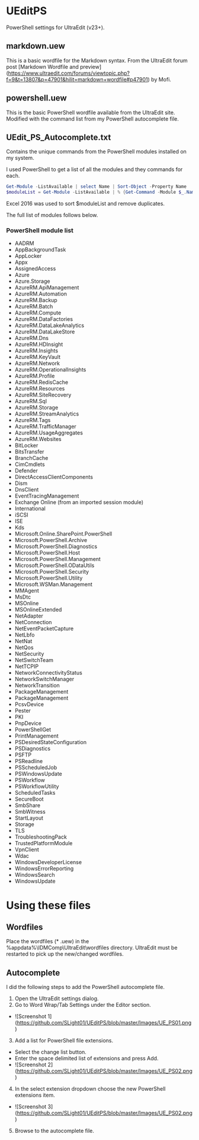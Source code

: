 # UEditPS
PowerShell settings for UltraEdit (v23+).

## markdown.uew
This is a basic wordfile for the Markdown syntax. 
From the UltraEdit forum post [Markdown Wordfile and preview] (https://www.ultraedit.com/forums/viewtopic.php?f=9&t=13807&p=47901&hilit=markdown+wordfile#p47901) by Mofi.

## powershell.uew
This is the basic PowerShell wordfile available from the UltraEdit site. Modified with the command list from my PowerShell autocomplete file.

## UEdit_PS_Autocomplete.txt
Contains the unique commands from the PowerShell modules installed on my system.

I used PowerShell to get a list of all the modules and they commands for each.
```PowerShell
Get-Module -ListAvailable | select Name | Sort-Object -Property Name
$moduleList = Get-Module -ListAvailable | % {Get-Command -Module $_.Name | select Name}
```

Excel 2016 was used to sort $moduleList and remove duplicates.

The full list of modules follows below.
### PowerShell module list
* AADRM
* AppBackgroundTask
* AppLocker
* Appx
* AssignedAccess
* Azure
* Azure.Storage
* AzureRM.ApiManagement
* AzureRM.Automation
* AzureRM.Backup
* AzureRM.Batch
* AzureRM.Compute
* AzureRM.DataFactories
* AzureRM.DataLakeAnalytics
* AzureRM.DataLakeStore
* AzureRM.Dns
* AzureRM.HDInsight
* AzureRM.Insights
* AzureRM.KeyVault
* AzureRM.Network
* AzureRM.OperationalInsights
* AzureRM.Profile
* AzureRM.RedisCache
* AzureRM.Resources
* AzureRM.SiteRecovery
* AzureRM.Sql
* AzureRM.Storage
* AzureRM.StreamAnalytics
* AzureRM.Tags
* AzureRM.TrafficManager
* AzureRM.UsageAggregates
* AzureRM.Websites
* BitLocker
* BitsTransfer
* BranchCache
* CimCmdlets
* Defender
* DirectAccessClientComponents
* Dism
* DnsClient
* EventTracingManagement
* Exchange Online (from an imported session module)
* International
* iSCSI
* ISE
* Kds
* Microsoft.Online.SharePoint.PowerShell
* Microsoft.PowerShell.Archive
* Microsoft.PowerShell.Diagnostics
* Microsoft.PowerShell.Host
* Microsoft.PowerShell.Management
* Microsoft.PowerShell.ODataUtils
* Microsoft.PowerShell.Security
* Microsoft.PowerShell.Utility
* Microsoft.WSMan.Management
* MMAgent
* MsDtc
* MSOnline
* MSOnlineExtended
* NetAdapter
* NetConnection
* NetEventPacketCapture
* NetLbfo
* NetNat
* NetQos
* NetSecurity
* NetSwitchTeam
* NetTCPIP
* NetworkConnectivityStatus
* NetworkSwitchManager
* NetworkTransition
* PackageManagement
* PackageManagement
* PcsvDevice
* Pester
* PKI
* PnpDevice
* PowerShellGet
* PrintManagement
* PSDesiredStateConfiguration
* PSDiagnostics
* PSFTP
* PSReadline
* PSScheduledJob
* PSWindowsUpdate
* PSWorkflow
* PSWorkflowUtility
* ScheduledTasks
* SecureBoot
* SmbShare
* SmbWitness
* StartLayout
* Storage
* TLS
* TroubleshootingPack
* TrustedPlatformModule
* VpnClient
* Wdac
* WindowsDeveloperLicense
* WindowsErrorReporting
* WindowsSearch
* WindowsUpdate

# Using these files
## Wordfiles
Place the wordfiles (* .uew) in the %appdata%\IDMComp\UltraEdit\wordfiles directory. 
UltraEdit must be restarted to pick up the new/changed wordfiles.

## Autocomplete
I did the following steps to add the PowerShell autocomplete file.

1. Open the UltraEdit settings dialog.
2. Go to Word Wrap/Tab Settings under the Editor section.
  - ![Screenshot 1] (https://github.com/SLight01/UEditPS/blob/master/Images/UE_PS01.png)
3. Add a list for PowerShell file extensions.
  - Select the change list button.
  - Enter the space delimited list of extensions and press Add.
  - ![Screenshot 2] (https://github.com/SLight01/UEditPS/blob/master/Images/UE_PS02.png)
4. In the select extension dropdown choose the new PowerShell extensions item.
  - ![Screenshot 3] (https://github.com/SLight01/UEditPS/blob/master/Images/UE_PS02.png)
5. Browse to the autocomplete file.
